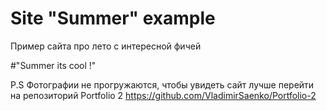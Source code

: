 # Site "Summer" example
 
Пример сайта про лето с интересной фичей

 #"Summer its cool !"
 
 P.S Фотографии не прогружаются, чтобы увидеть сайт лучше перейти на репозиторий Portfolio 2 https://github.com/VladimirSaenko/Portfolio-2
